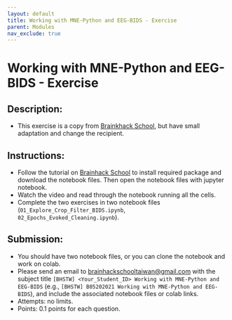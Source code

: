 ```yaml
---
layout: default
title: Working with MNE-Python and EEG-BIDS - Exercise
parent: Modules
nav_exclude: true
---
```


# Working with MNE-Python and EEG-BIDS - Exercise

## Description:

- This exercise is a copy from [Brainkhack School](https://school-brainhack.github.io/modules/mne_python/), but have small adaptation and change the recipient.

## Instructions:

- Follow the tutorial on [Brainhack School](https://school-brainhack.github.io/modules/mne_python/) to install required package and download the notebook files. Then open the notebook files with jupyter notebook.
- Watch the video and read through the notebook running all the cells.
- Complete the two exercises in two notebook files (`01_Explore_Crop_Filter_BIDS.ipynb`, `02_Epochs_Evoked_Cleaning.ipynb`).

## Submission:
- You should have two notebook files, or you can clone the notebook and work on colab.
- Please send an email to brainhackschooltaiwan@gmail.com with the subject title `[BHSTW] <Your_Student_ID> Working with MNE-Python and EEG-BIDS` (e.g., `[BHSTW] B05202021 Working with MNE-Python and EEG-BIDS`), and include the associated notebook files or colab links.
- Attempts: no limits.
- Points: 0.1 points for each question.